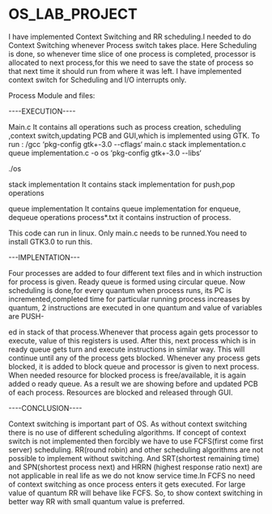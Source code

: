 # OS_LAB_PROJECT

I have implemented Context Switching and RR scheduling.I needed to do Context Switching whenever Process switch takes place. Here Scheduling is done, so whenever time slice of one process is completed, processor is allocated to next process,for this we need to save the state of process so that next time it should run from where it was left. I have implemented context switch for Scheduling and I/O interrupts only.

Process Module and files:


----EXECUTION----

Main.c It contains all operations such as process creation, scheduling ,context switch,updating PCB and GUI,which is implemented using GTK. To run : /gcc ‘pkg-config gtk+-3.0 --cflags‘ main.c stack implementation.c queue implementation.c -o os ‘pkg-config gtk+-3.0 --libs‘

./os

stack implementation It contains stack implementation for push,pop operations

queue implementation It contains queue implementation for enqueue, dequeue operations process*.txt it contains instruction of process.

This code can run in linux. Only main.c needs to be runned.You need to install GTK3.0 to run this.


---IMPLENTATION---


Four processes are added to four different text files and in which instruction for process is given. Ready queue is formed using circular queue. Now scheduling is done,for every quantum when process runs, its PC is incremented,completed time for particular running process increases by quantum, 2 instructions are executed in one quantum and value of variables are PUSH-

ed in stack of that process.Whenever that process again gets processor to execute, value of this registers is used. After this, next process which is in ready queue gets turn and execute instructions in similar way. This will continue until any of the process gets blocked. Whenever any process gets blocked, it is added to block queue and processor is given to next process. When needed resource for blocked process is free/available, it is again added o ready queue. As a result we are showing before and updated PCB of each process. Resources are blocked and released through GUI.


----CONCLUSION----

Context switching is important part of OS. As without context switching there is no use of different scheduling algorithms. If concept of context switch is not implemented then forcibly we have to use FCFS(first come first server) scheduling. RR(round robin) and other scheduling algorithms are not possible to implement without switching. And SRT(shortest remaining time) and SPN(shortest process next) and HRRN (highest response ratio next) are not applicable in real life as we do not know service time.In FCFS no need of context switching as once process enters it gets executed. For large value of quantum RR will behave like FCFS. So, to show context switching in better way RR with small quantum value is preferred.
